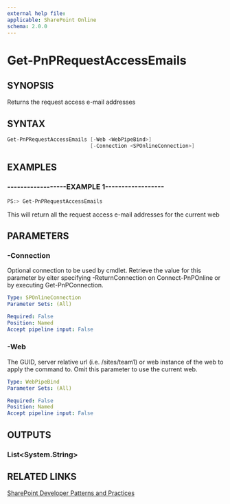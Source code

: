 ```yaml
---
external help file:
applicable: SharePoint Online
schema: 2.0.0
---
```

# Get-PnPRequestAccessEmails

## SYNOPSIS
Returns the request access e-mail addresses

## SYNTAX 

```powershell
Get-PnPRequestAccessEmails [-Web <WebPipeBind>]
                           [-Connection <SPOnlineConnection>]
```

## EXAMPLES

### ------------------EXAMPLE 1------------------
```powershell
PS:> Get-PnPRequestAccessEmails
```

This will return all the request access e-mail addresses for the current web

## PARAMETERS

### -Connection
Optional connection to be used by cmdlet. Retrieve the value for this parameter by eiter specifying -ReturnConnection on Connect-PnPOnline or by executing Get-PnPConnection.

```yaml
Type: SPOnlineConnection
Parameter Sets: (All)

Required: False
Position: Named
Accept pipeline input: False
```

### -Web
The GUID, server relative url (i.e. /sites/team1) or web instance of the web to apply the command to. Omit this parameter to use the current web.

```yaml
Type: WebPipeBind
Parameter Sets: (All)

Required: False
Position: Named
Accept pipeline input: False
```

## OUTPUTS

### List<System.String>

## RELATED LINKS

[SharePoint Developer Patterns and Practices](http://aka.ms/sppnp)